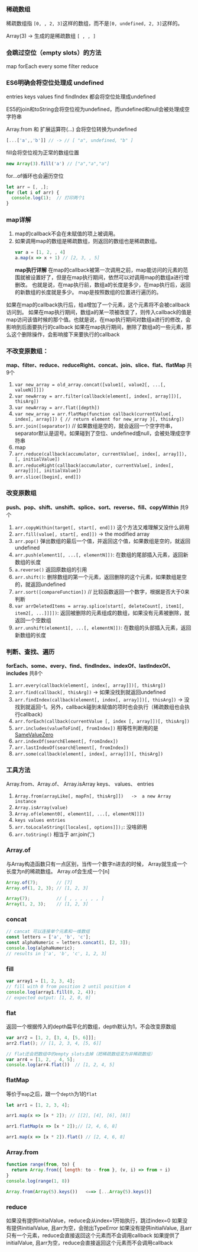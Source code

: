 ### 稀疏数组
稀疏数组指 `[0, , 2, 3]`这样的数组，而不是`[0, undefined, 2, 3]`这样的。

Array(3) -> 生成的是稀疏数组 `[ , , ]`

### 会跳过空位（empty slots）的方法
map forEach every some filter reduce

### ES6明确会将空位处理成 undefined
entries keys values find findIndex 都会将空位处理成undefined

ES5的join和toString会将空位视为undefined，而undefined和null会被处理成空字符串

Array.from 和 扩展运算符(...) 会将空位转换为undefined
```javascript
[...['a',,'b']] // -> // [ "a", undefined, "b" ]
```
fill会将空位视为正常的数组位置
```javascript
new Array(3).fill('a') // ["a","a","a"]
```

for...of循环也会遍历空位
```javascript
let arr = [, ,];
for (let i of arr) {
  console.log(1);  // 打印两个1
}
```


### map详解
1. map的callback不会在未赋值的项上被调用。
2. 如果调用map的数组是稀疏数组，则返回的数组也是稀疏数组。
    ```javascript
    var a = [1, 2, , 4]
    a.map(x => x + 1) // [2, 3, , 5]
    ```
    **map执行详解**
    在map的callback被第一次调用之前，map能访问的元素的范围就被设置好了，但是在map执行期间，依然可以对调用map的数组a进行增删改。
    也就是说，在map执行前，数组a的长度是多少，在map执行后，返回的新数组的长度就是多少。
    map是按照数组的位置进行遍历的。

如果在map的callback执行后，给a增加了一个元素，这个元素将不会被callback访问到。
如果在map执行期间，数组a的某一项被改变了，则传入callback的值是map访问该值时候的那个值。也就是说，在map执行期间对数组a进行的修改，会影响到后面要执行的callback
如果在map执行期间，删除了数组a的一些元素，那么这个删除操作，会影响接下来要执行的callback




### 不改变原数组：

**map、filter、reduce、reduceRight、concat、join、slice、flat、flatMap** 共9个

1. `var new_array = old_array.concat([value1[, value2[, ...[, valueN]]]])`
2. `var newArray = arr.filter(callback(element[, index[, array]])[, thisArg])`
3. `var newArray = arr.flat([depth])` 
4. `var new_array = arr.flatMap(function callback(currentValue[, index[, array]]) {
    // return element for new_array
    }[, thisArg])`
5. `arr.join([separator])` // 如果数组是空的，就会返回一个空字符串，separator默认是逗号。如果碰到了空位、undefined或null，会被处理成空字符串
6. map
7. `arr.reduce(callback(accumulator, currentValue[, index[, array]]), [, initialValue])`
8. `arr.reduceRight(callback(accumulator, currentValue[, index[, array]])[, initialValue])`
9. `arr.slice([begin[, end]])`

### 改变原数组
**push、pop、shift、unshift、splice、sort、reverse、fill、copyWithin** 共9个

1. `arr.copyWithin(target[, start[, end]])` 这个方法又难理解又没什么卵用
2. `arr.fill(value[, start[, end]])` -> the modified array
3. `arr.pop()` 弹出数组的最后一个值，并返回这个值，如果数组是空的，就返回undefined
4. `arr.push(element1[, ...[, elementN]])`: 在数组的尾部插入元素，返回新数组的长度
5. `a.reverse()` 返回原数组的引用
6. `arr.shift()`: 删除数组的第一个元素，返回删除的这个元素，如果数组是空的，就返回undefined
7. `arr.sort([compareFunction])` // 比较函数返回一个数字，根据是否大于0来判断
8. `var arrDeletedItems = array.splice(start[, deleteCount[, item1[, item2[, ...]]]])`: 返回被删除的元素组成的数组，如果没有元素被删除，就返回一个空数组
9. `arr.unshift(element1[, ...[, elementN]])`: 在数组的头部插入元素，返回新数组的长度


### 判断、查找、遍历
**forEach、some、every、find、findIndex、indexOf、lastIndexOf、includes** 共8个

1. `arr.every(callback(element[, index[, array]])[, thisArg])`
2. `arr.find(callback[, thisArg])` -> 如果没找到就返回undefined
3. `arr.findIndex(callback(element[, index[, array]])[, thisArg])` -> 没找到就返回-1。另外，callback碰到未赋值的项时也会执行（稀疏数组也会执行callback）
4. `arr.forEach(callback(currentValue [, index [, array]])[, thisArg])`
5. `arr.includes(valueToFind[, fromIndex])`  相等性判断用的是 [SameValueZero](https://developer.mozilla.org/en-US/docs/Web/JavaScript/Equality_comparisons_and_sameness#Same-value-zero_equality)
6. `arr.indexOf(searchElement[, fromIndex])`
7. `arr.lastIndexOf(searchElement[, fromIndex])`
8. `arr.some(callback(element[, index[, array]])[, thisArg])`


### 工具方法
Array.from、Array.of、 Array.isArray
keys、 values、 entries

1. `Array.from(arrayLike[, mapFn[, thisArg]])   ->  a new Array instance`
2. `Array.isArray(value)`
3. `Array.of(element0[, element1[, ...[, elementN]]])`
4. `keys values entries`
5. `arr.toLocaleString([locales[, options]]);`: 没啥卵用
6. `arr.toString()` 相当于 arr.join(',')




### Array.of
与Array构造函数只有一点区别，当传一个数字n进去的时候， Array就生成一个长度为n的稀疏数组。
Array.of会生成一个[n]
```javascript
Array.of(7);       // [7] 
Array.of(1, 2, 3); // [1, 2, 3]

Array(7);          // [ , , , , , , ]
Array(1, 2, 3);    // [1, 2, 3]
```

### concat
```javascript
// cancat 可以连接单个元素和一维数组
const letters = ['a', 'b', 'c'];
const alphaNumeric = letters.concat(1, [2, 3]);
console.log(alphaNumeric); 
// results in ['a', 'b', 'c', 1, 2, 3]
```

### fill
```javascript
var array1 = [1, 2, 3, 4];
// fill with 0 from position 2 until position 4
console.log(array1.fill(0, 2, 4));
// expected output: [1, 2, 0, 0]
```

### flat
返回一个根据传入的depth扁平化的数组，depth默认为1，不会改变原数组
```javascript
var arr2 = [1, 2, [3, 4, [5, 6]]];
arr2.flat(); // [1, 2, 3, 4, [5, 6]]

// flat还会把数组中的empty slots去掉（把稀疏数组变为非稀疏数组）
var arr4 = [1, 2, , 4, 5];
console.log(arr4.flat())  // [1, 2, 4, 5]
```

### flatMap
等价于`map`之后，跟一个`depth`为1的`flat`
```javascript
let arr1 = [1, 2, 3, 4];

arr1.map(x => [x * 2]); // [[2], [4], [6], [8]]

arr1.flatMap(x => [x * 2]);// [2, 4, 6, 8]

arr1.map(x => [x * 2]).flat() // [2, 4, 6, 8]
```

### Array.from
```javascript
function range(from, to) {
  return Array.from({ length: to - from }, (v, i) => from + i)
}
console.log(range(1, 8))

Array.from(Array(5).keys())   <==> [...Array(5).keys()]
```

### reduce
如果没有提供initialValue，reduce会从index=1开始执行，跳过index=0
如果没有提供initialValue, 且arr为空，会抛出TypeError
如果没有提供initialValue, 且arr只有一个元素，reduce会直接返回这个元素而不会调用callback
如果提供了initialValue, 且arr为空，reduce会直接返回这个元素而不会调用callback